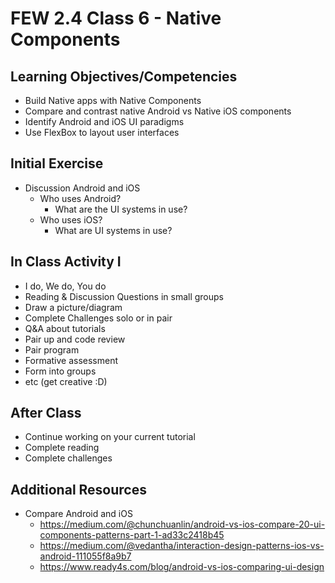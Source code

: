 # FEW 2.4 Class 6 - Native Components

## Learning Objectives/Competencies

- Build Native apps with Native Components
- Compare and contrast native Android vs Native iOS components
- Identify Android and iOS UI paradigms 
- Use FlexBox to layout user interfaces

## Initial Exercise

- Discussion Android and iOS
	- Who uses Android? 
		- What are the UI systems in use? 
	- Who uses iOS?
		- What are UI systems in use? 

## In Class Activity I

- I do, We do, You do
- Reading & Discussion Questions in small groups
- Draw a picture/diagram
- Complete Challenges solo or in pair
- Q&A about tutorials
- Pair up and code review
- Pair program
- Formative assessment
- Form into groups
- etc (get creative :D)

## After Class

- Continue working on your current tutorial
- Complete reading
- Complete challenges

## Additional Resources

- Compare Android and iOS
	- https://medium.com/@chunchuanlin/android-vs-ios-compare-20-ui-components-patterns-part-1-ad33c2418b45
	- https://medium.com/@vedantha/interaction-design-patterns-ios-vs-android-111055f8a9b7
	- https://www.ready4s.com/blog/android-vs-ios-comparing-ui-design
